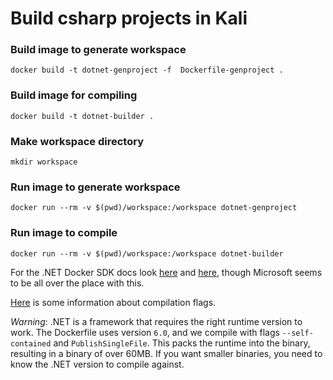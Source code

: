 # Build csharp projects in Kali

### Build image to generate workspace
`docker build -t dotnet-genproject -f  Dockerfile-genproject .`
### Build image for compiling
`docker build -t dotnet-builder .`

### Make workspace directory
`mkdir workspace`

### Run image to generate workspace
`docker run --rm -v $(pwd)/workspace:/workspace dotnet-genproject`
### Run image to compile
`docker run --rm -v $(pwd)/workspace:/workspace dotnet-builder`

For the .NET Docker SDK docs look [here](https://github.com/dotnet/dotnet-docker/blob/main/README.sdk.md) and [here](https://hub.docker.com/r/microsoft/dotnet-sdk), though Microsoft seems to be all over the place with this.

[Here](https://learn.microsoft.com/en-us/dotnet/core/deploying/single-file/overview?tabs=cli) is some information about compilation flags.

*Warning*: .NET is a framework that requires the right runtime version to work. The Dockerfile uses version `6.0`, and we compile with flags `--self-contained` and `PublishSingleFile`. This packs the runtime into the binary, resulting in a binary of over 60MB. If you want smaller binaries, you need to know the .NET version to compile against.

